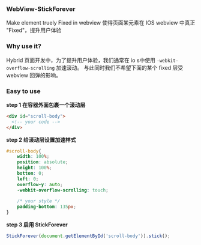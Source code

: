 ### WebView-StickForever

Make element truely Fixed in webview
使得页面某元素在 IOS webview 中真正 "Fixed"，提升用户体验

### Why use it?

Hybrid 页面开发中，为了提升用户体验，我们通常在 io s中使用 `-webkit-overflow-scrolling` 加速滚动。
与此同时我们不希望下面的某个 fixed 层受 webview 回弹的影响。

### Easy to use

**step 1 在容器外面包裹一个滚动层**

```html
<div id="scroll-body">
  <!-- your code -->
</div>        
```

**step 2 给滚动层设置加速样式**

```css
#scroll-body{
    width: 100%;
    position: absolute;
    height: 100%;
    bottom: 0;
    left: 0;
    overflow-y: auto;
    -webkit-overflow-scrolling: touch;
    
    /* your style */
    padding-bottom: 135px;
}
```

**step 3 启用 StickForever**

```javascript
StickForever(document.getElementById('scroll-body')).stick();
```
